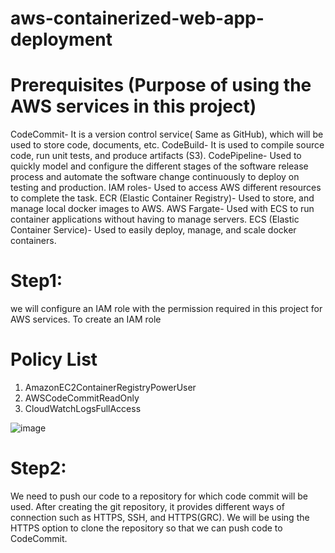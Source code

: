 # aws-containerized-web-app-deployment
# Prerequisites (Purpose of using the AWS services in this project)
CodeCommit- It is a version control service( Same as GitHub), which will be used to store code, documents, etc.
CodeBuild- It is used to compile source code, run unit tests, and produce artifacts (S3).
CodePipeline- Used to quickly model and configure the different stages of the software release process and automate the software change continuously to deploy on testing and production.
IAM roles- Used to access AWS different resources to complete the task.
ECR (Elastic Container Registry)- Used to store, and manage local docker images to AWS.
AWS Fargate- Used with ECS to run container applications without having to manage servers.
ECS (Elastic Container Service)- Used to easily deploy, manage, and scale docker containers.
# Step1:
 we will configure an IAM role with the permission required in this project for AWS services. To create an IAM role
# Policy List
1. AmazonEC2ContainerRegistryPowerUser
2. AWSCodeCommitReadOnly
3. CloudWatchLogsFullAccess
   
![image](https://github.com/Abrar-Akbar/aws-containerized-web-app-deployment/assets/62903208/0f674e9a-51f7-4877-bdab-da73d9b152c7)
# Step2:
 We need to push our code to a repository for which code commit will be used. After creating the git repository, it provides different ways of connection such as HTTPS, SSH, and HTTPS(GRC). We will be using the HTTPS option to clone the repository so that we can push code to CodeCommit.
